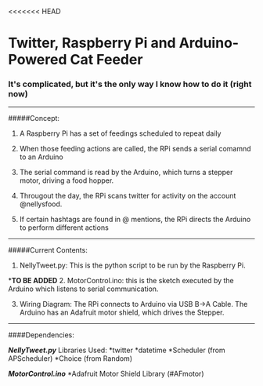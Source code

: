 <<<<<<< HEAD
# Twitter, Raspberry Pi and Arduino-Powered Cat Feeder

### It's complicated, but it's the only way I know how to do it (right now)

---

#####Concept:

1. A Raspberry Pi has a set of feedings scheduled to repeat daily

2. When those feeding actions are called, the RPi sends a serial comamnd to an Arduino

3. The serial command is read by the Arduino, which turns a stepper motor, driving a food hopper.

4. Througout the day, the RPi scans twitter for activity on the account @nellysfood.

5. If certain hashtags are found in @ mentions, the RPi directs the Arduino to perform different actions

---

#####Current Contents:

1. NellyTweet.py: This is the python script to be run by the Raspberry Pi.

***TO BE ADDED**
2. MotorControl.ino: this is the sketch executed by the Arduino which listens to serial communication.

3. Wiring Diagram: The RPi connects to Arduino via USB B->A Cable. The Arduino has an Adafruit motor shield, which drives the Stepper.
---

####Dependencies:

***NellyTweet.py***
Libraries Used: 
 *twitter
 *datetime
 *Scheduler (from APScheduler)
 *Choice (from Random)

***MotorControl.ino***
 *Adafruit Motor Shield Library (#AFmotor)

